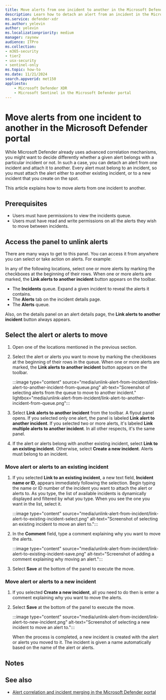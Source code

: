 ```yaml
---
title: Move alerts from one incident to another in the Microsoft Defender portal
description: Learn how to detach an alert from an incident in the Microsoft Defender portal, to correct false and/or missed correlations, and attach the alert to another (new or existing) incident, so you can investigate and remediate security threats more effectively.
ms.service: defender-xdr
ms.author: yelevin
author: yelevin
ms.localizationpriority: medium
manager: raynew
audience: ITPro
ms.collection: 
- m365-security
- tier2
- usx-security
- sentinel-only
ms.topic: how-to
ms.date: 11/21/2024
search.appverid: met150
appliesto:
    - Microsoft Defender XDR
    - Microsoft Sentinel in the Microsoft Defender portal
---
```


# Move alerts from one incident to another in the Microsoft Defender portal

While Microsoft Defender already uses advanced correlation mechanisms, you might want to decide differently whether a given alert belongs with a particular incident or not. In such a case, you can detach an alert from one incident and attach it to another. Every alert must belong to an incident, so you must attach the alert either to another existing incident, or to a new incident that you create on the spot.

This article explains how to move alerts from one incident to another.

## Prerequisites

- Users must have permissions to view the incidents queue.
- Users must have read and write permissions on all the alerts they wish to move between incidents.

## Access the panel to unlink alerts

There are many ways to get to this panel. You can access it from anywhere you can select or take action on alerts. For example:

In any of the following locations, select one or more alerts by marking the checkboxes at the beginning of their rows. When one or more alerts are marked, the **Link alerts to another incident** button appears on the toolbar.

- The **Incidents** queue. Expand a given incident to reveal the alerts it contains.
- The **Alerts** tab on the incident details page.
- The **Alerts** queue.

Also, on the details panel on an alert details page, the **Link alerts to another incident** button always appears.

## Select the alert or alerts to move

1. Open one of the locations mentioned in the previous section.

1. Select the alert or alerts you want to move by marking the checkboxes at the beginning of their rows in the queue. When one or more alerts are marked, the **Link alerts to another incident** button appears on the toolbar.

    :::image type="content" source="media/unlink-alert-from-incident/link-alert-to-another-incident-from-queue.png" alt-text="Screenshot of selecting alerts from the queue to move to another incident." lightbox="media/unlink-alert-from-incident/link-alert-to-another-incident-from-queue.png":::

1. Select **Link alerts to another incident** from the toolbar. A flyout panel opens. If you selected only one alert, the panel is labeled **Link alert to another incident**. If you selected two or more alerts, it's labeled **Link multiple alerts to another incident**. In all other respects, it's the same panel.

1. If the alert or alerts belong with another existing incident, select **Link to an existing incident**. Otherwise, select **Create a new incident**. Alerts must belong to an incident.

### Move alert or alerts to an existing incident

1. If you selected **Link to an existing incident**, a new text field, **Incident name or ID**, appears immediately following the selection. Begin typing the name or ID number of the incident you want to attach the alert or alerts to. As you type, the list of available incidents is dynamically displayed and filtered by what you type. When you see the one you want in the list, select it.

    :::image type="content" source="media/unlink-alert-from-incident/link-alert-to-existing-incident-select.png" alt-text="Screenshot of selecting an existing incident to move an alert to.":::

1. In the **Comment** field, type a comment explaining why you want to move the alerts.

    :::image type="content" source="media/unlink-alert-from-incident/link-alert-to-existing-incident-save.png" alt-text="Screenshot of adding a comment explaining why moving an alert.":::

1. Select **Save** at the bottom of the panel to execute the move.

### Move alert or alerts to a new incident

1. If you selected **Create a new incident**, all you need to do then is enter a comment explaining why you want to move the alerts.

1. Select **Save** at the bottom of the panel to execute the move.

    :::image type="content" source="media/unlink-alert-from-incident/link-alert-to-new-incident.png" alt-text="Screenshot of selecting a new incident to move an alert to.":::

    When the process is completed, a new incident is created with the alert or alerts you moved to it. The incident is given a name automatically based on the name of the alert or alerts.

## Notes

## See also

- [Alert correlation and incident merging in the Microsoft Defender portal](alerts-incidents-correlation.md)
